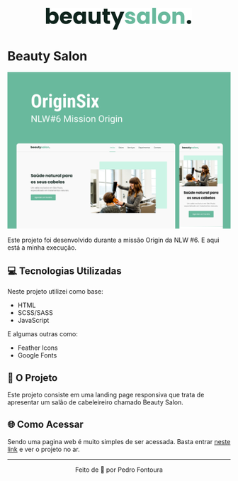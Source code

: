 <p align="center"><img alt="Beauty Salon" src=".github/logo.svg" /></p>

# Beauty Salon
<p align="center"><img alt="Preview" src=".github/preview.png" /></p>

Este projeto foi desenvolvido durante a missão Origin da NLW #6. E aqui está a minha execução.

## 💻️ Tecnologias Utilizadas
Neste projeto utilizei como base:

- HTML
- SCSS/SASS
- JavaScript

E algumas outras como:

- Feather Icons
- Google Fonts

## 📝️ O Projeto
Este projeto consiste em uma landing page responsiva que trata de apresentar um salão de cabeleireiro chamado Beauty Salon.

## 🌐️ Como Acessar
Sendo uma pagina web é muito simples de ser acessada. Basta entrar [neste link](https://pedrohsfontoura.github.io/beautysalon) e ver o projeto no ar.

---
<p align="center">Feito de 💜️ por Pedro Fontoura</p>
